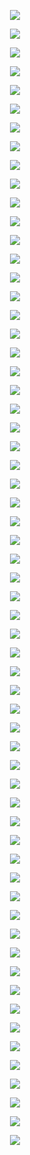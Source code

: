<p align="center"> <img src= 'all_figs/MLP(n_h_l=5,n_n=128,Run=1,Epoch=000,step=000,UnLearned,train_loss=0.709,train_acc=35.68,test_loss=0.707,test_acc=36.6).png' /> </p>
<p align="center"> <img src= 'all_figs/MLP(n_h_l=5,n_n=128,Run=1,Epoch=001,step=010,Learned,train_loss=0.539,train_acc=74.37,test_loss=0.548,test_acc=76.04).png' /> </p>
<p align="center"> <img src= 'all_figs/MLP(n_h_l=5,n_n=128,Run=1,Epoch=001,step=020,Learned,train_loss=0.489,train_acc=71.19,test_loss=0.49,test_acc=71.59).png' /> </p>
<p align="center"> <img src= 'all_figs/MLP(n_h_l=5,n_n=128,Run=1,Epoch=001,step=030,Learned,train_loss=0.445,train_acc=72.0,test_loss=0.442,test_acc=72.09).png' /> </p>
<p align="center"> <img src= 'all_figs/MLP(n_h_l=5,n_n=128,Run=1,Epoch=001,step=040,Learned,train_loss=0.453,train_acc=70.41,test_loss=0.459,test_acc=69.97).png' /> </p>
<p align="center"> <img src= 'all_figs/MLP(n_h_l=5,n_n=128,Run=1,Epoch=001,step=050,Learned,train_loss=0.414,train_acc=77.72,test_loss=0.409,test_acc=79.68).png' /> </p>
<p align="center"> <img src= 'all_figs/MLP(n_h_l=5,n_n=128,Run=1,Epoch=001,step=060,Learned,train_loss=0.399,train_acc=78.7,test_loss=0.39,test_acc=79.88).png' /> </p>
<p align="center"> <img src= 'all_figs/MLP(n_h_l=5,n_n=128,Run=1,Epoch=001,step=070,Learned,train_loss=0.4,train_acc=75.34,test_loss=0.406,test_acc=75.03).png' /> </p>
<p align="center"> <img src= 'all_figs/MLP(n_h_l=5,n_n=128,Run=1,Epoch=001,step=080,Learned,train_loss=0.365,train_acc=78.28,test_loss=0.358,test_acc=79.17).png' /> </p>
<p align="center"> <img src= 'all_figs/MLP(n_h_l=5,n_n=128,Run=1,Epoch=001,step=090,Learned,train_loss=0.369,train_acc=78.08,test_loss=0.359,test_acc=78.97).png' /> </p>
<p align="center"> <img src= 'all_figs/MLP(n_h_l=5,n_n=128,Run=1,Epoch=001,step=100,Learned,train_loss=0.379,train_acc=78.88,test_loss=0.373,test_acc=81.29).png' /> </p>
<p align="center"> <img src= 'all_figs/MLP(n_h_l=5,n_n=128,Run=1,Epoch=001,step=110,Learned,train_loss=0.357,train_acc=78.32,test_loss=0.336,test_acc=79.88).png' /> </p>
<p align="center"> <img src= 'all_figs/MLP(n_h_l=5,n_n=128,Run=1,Epoch=001,step=120,Learned,train_loss=0.332,train_acc=80.47,test_loss=0.316,test_acc=81.7).png' /> </p>
<p align="center"> <img src= 'all_figs/MLP(n_h_l=5,n_n=128,Run=1,Epoch=001,step=130,Learned,train_loss=0.334,train_acc=80.63,test_loss=0.317,test_acc=81.8).png' /> </p>
<p align="center"> <img src= 'all_figs/MLP(n_h_l=5,n_n=128,Run=1,Epoch=001,step=140,Learned,train_loss=0.327,train_acc=80.46,test_loss=0.302,test_acc=81.9).png' /> </p>
<p align="center"> <img src= 'all_figs/MLP(n_h_l=5,n_n=128,Run=1,Epoch=002,step=010,Learned,train_loss=0.315,train_acc=80.8,test_loss=0.297,test_acc=82.2).png' /> </p>
<p align="center"> <img src= 'all_figs/MLP(n_h_l=5,n_n=128,Run=1,Epoch=002,step=020,Learned,train_loss=0.304,train_acc=80.47,test_loss=0.297,test_acc=80.38).png' /> </p>
<p align="center"> <img src= 'all_figs/MLP(n_h_l=5,n_n=128,Run=1,Epoch=002,step=030,Learned,train_loss=0.306,train_acc=82.8,test_loss=0.299,test_acc=83.01).png' /> </p>
<p align="center"> <img src= 'all_figs/MLP(n_h_l=5,n_n=128,Run=1,Epoch=002,step=040,Learned,train_loss=0.329,train_acc=80.83,test_loss=0.309,test_acc=81.5).png' /> </p>
<p align="center"> <img src= 'all_figs/MLP(n_h_l=5,n_n=128,Run=1,Epoch=002,step=050,Learned,train_loss=0.312,train_acc=79.79,test_loss=0.297,test_acc=82.2).png' /> </p>
<p align="center"> <img src= 'all_figs/MLP(n_h_l=5,n_n=128,Run=1,Epoch=002,step=060,Learned,train_loss=0.305,train_acc=80.42,test_loss=0.301,test_acc=80.18).png' /> </p>
<p align="center"> <img src= 'all_figs/MLP(n_h_l=5,n_n=128,Run=1,Epoch=002,step=070,Learned,train_loss=0.323,train_acc=81.01,test_loss=0.308,test_acc=81.5).png' /> </p>
<p align="center"> <img src= 'all_figs/MLP(n_h_l=5,n_n=128,Run=1,Epoch=002,step=080,Learned,train_loss=0.315,train_acc=79.72,test_loss=0.298,test_acc=81.5).png' /> </p>
<p align="center"> <img src= 'all_figs/MLP(n_h_l=5,n_n=128,Run=1,Epoch=002,step=090,Learned,train_loss=0.302,train_acc=81.28,test_loss=0.286,test_acc=82.51).png' /> </p>
<p align="center"> <img src= 'all_figs/MLP(n_h_l=5,n_n=128,Run=1,Epoch=002,step=100,Learned,train_loss=0.298,train_acc=81.04,test_loss=0.281,test_acc=82.61).png' /> </p>
<p align="center"> <img src= 'all_figs/MLP(n_h_l=5,n_n=128,Run=1,Epoch=002,step=110,Learned,train_loss=0.303,train_acc=80.99,test_loss=0.295,test_acc=82.71).png' /> </p>
<p align="center"> <img src= 'all_figs/MLP(n_h_l=5,n_n=128,Run=1,Epoch=002,step=120,Learned,train_loss=0.294,train_acc=82.04,test_loss=0.277,test_acc=83.82).png' /> </p>
<p align="center"> <img src= 'all_figs/MLP(n_h_l=5,n_n=128,Run=1,Epoch=002,step=130,Learned,train_loss=0.308,train_acc=80.15,test_loss=0.292,test_acc=81.7).png' /> </p>
<p align="center"> <img src= 'all_figs/MLP(n_h_l=5,n_n=128,Run=1,Epoch=002,step=140,Learned,train_loss=0.32,train_acc=78.99,test_loss=0.305,test_acc=79.88).png' /> </p>
<p align="center"> <img src= 'all_figs/MLP(n_h_l=5,n_n=128,Run=1,Epoch=003,step=140,Learned,train_loss=0.295,train_acc=81.68,test_loss=0.282,test_acc=82.71).png' /> </p>
<p align="center"> <img src= 'all_figs/MLP(n_h_l=5,n_n=128,Run=1,Epoch=004,step=140,Learned,train_loss=0.295,train_acc=82.96,test_loss=0.27,test_acc=85.14).png' /> </p>
<p align="center"> <img src= 'all_figs/MLP(n_h_l=5,n_n=128,Run=1,Epoch=005,step=140,Learned,train_loss=0.274,train_acc=82.37,test_loss=0.255,test_acc=83.62).png' /> </p>
<p align="center"> <img src= 'all_figs/MLP(n_h_l=5,n_n=128,Run=1,Epoch=006,step=140,Learned,train_loss=0.283,train_acc=84.4,test_loss=0.25,test_acc=85.95).png' /> </p>
<p align="center"> <img src= 'all_figs/MLP(n_h_l=5,n_n=128,Run=1,Epoch=007,step=140,Learned,train_loss=0.274,train_acc=83.33,test_loss=0.257,test_acc=84.63).png' /> </p>
<p align="center"> <img src= 'all_figs/MLP(n_h_l=5,n_n=128,Run=1,Epoch=008,step=140,Learned,train_loss=0.295,train_acc=83.2,test_loss=0.28,test_acc=84.93).png' /> </p>
<p align="center"> <img src= 'all_figs/MLP(n_h_l=5,n_n=128,Run=1,Epoch=009,step=140,Learned,train_loss=0.26,train_acc=84.48,test_loss=0.237,test_acc=85.74).png' /> </p>
<p align="center"> <img src= 'all_figs/MLP(n_h_l=5,n_n=128,Run=1,Epoch=010,step=140,Learned,train_loss=0.243,train_acc=84.23,test_loss=0.226,test_acc=86.65).png' /> </p>
<p align="center"> <img src= 'all_figs/MLP(n_h_l=5,n_n=128,Run=1,Epoch=020,step=140,Learned,train_loss=0.239,train_acc=85.66,test_loss=0.224,test_acc=86.75).png' /> </p>
<p align="center"> <img src= 'all_figs/MLP(n_h_l=5,n_n=128,Run=1,Epoch=030,step=140,Learned,train_loss=0.226,train_acc=88.89,test_loss=0.212,test_acc=89.99).png' /> </p>
<p align="center"> <img src= 'all_figs/MLP(n_h_l=5,n_n=128,Run=1,Epoch=040,step=140,Learned,train_loss=0.198,train_acc=88.42,test_loss=0.193,test_acc=88.98).png' /> </p>
<p align="center"> <img src= 'all_figs/MLP(n_h_l=5,n_n=128,Run=1,Epoch=050,step=140,Learned,train_loss=0.205,train_acc=88.43,test_loss=0.194,test_acc=89.18).png' /> </p>
<p align="center"> <img src= 'all_figs/MLP(n_h_l=5,n_n=128,Run=1,Epoch=060,step=140,Learned,train_loss=0.169,train_acc=91.11,test_loss=0.156,test_acc=91.2).png' /> </p>
<p align="center"> <img src= 'all_figs/MLP(n_h_l=5,n_n=128,Run=1,Epoch=070,step=140,Learned,train_loss=0.157,train_acc=90.66,test_loss=0.149,test_acc=91.0).png' /> </p>
<p align="center"> <img src= 'all_figs/MLP(n_h_l=5,n_n=128,Run=1,Epoch=080,step=140,Learned,train_loss=0.188,train_acc=90.03,test_loss=0.191,test_acc=89.59).png' /> </p>
<p align="center"> <img src= 'all_figs/MLP(n_h_l=5,n_n=128,Run=1,Epoch=090,step=140,Learned,train_loss=0.176,train_acc=89.46,test_loss=0.167,test_acc=89.08).png' /> </p>
<p align="center"> <img src= 'all_figs/MLP(n_h_l=5,n_n=128,Run=1,Epoch=100,step=140,Learned,train_loss=0.17,train_acc=91.34,test_loss=0.152,test_acc=92.11).png' /> </p>
<p align="center"> <img src= 'all_figs/MLP(n_h_l=5,n_n=128,Run=1,Epoch=110,step=140,Learned,train_loss=0.152,train_acc=92.1,test_loss=0.135,test_acc=92.42).png' /> </p>
<p align="center"> <img src= 'all_figs/MLP(n_h_l=5,n_n=128,Run=1,Epoch=120,step=140,Learned,train_loss=0.141,train_acc=92.3,test_loss=0.134,test_acc=92.52).png' /> </p>
<p align="center"> <img src= 'all_figs/MLP(n_h_l=5,n_n=128,Run=1,Epoch=130,step=140,Learned,train_loss=0.126,train_acc=92.85,test_loss=0.126,test_acc=92.82).png' /> </p>
<p align="center"> <img src= 'all_figs/MLP(n_h_l=5,n_n=128,Run=1,Epoch=140,step=140,Learned,train_loss=0.142,train_acc=92.38,test_loss=0.131,test_acc=93.02).png' /> </p>
<p align="center"> <img src= 'all_figs/MLP(n_h_l=5,n_n=128,Run=1,Epoch=150,step=140,Learned,train_loss=0.128,train_acc=92.85,test_loss=0.124,test_acc=92.82).png' /> </p>
<p align="center"> <img src= 'all_figs/MLP(n_h_l=5,n_n=128,Run=1,Epoch=160,step=140,Learned,train_loss=0.133,train_acc=92.21,test_loss=0.132,test_acc=92.21).png' /> </p>
<p align="center"> <img src= 'all_figs/MLP(n_h_l=5,n_n=128,Run=1,Epoch=170,step=140,Learned,train_loss=0.132,train_acc=92.69,test_loss=0.133,test_acc=92.72).png' /> </p>
<p align="center"> <img src= 'all_figs/MLP(n_h_l=5,n_n=128,Run=1,Epoch=180,step=140,Learned,train_loss=0.138,train_acc=92.43,test_loss=0.128,test_acc=92.62).png' /> </p>
<p align="center"> <img src= 'all_figs/MLP(n_h_l=5,n_n=128,Run=1,Epoch=190,step=140,Learned,train_loss=0.139,train_acc=92.07,test_loss=0.133,test_acc=92.32).png' /> </p>
<p align="center"> <img src= 'all_figs/MLP(n_h_l=5,n_n=128,Run=1,Epoch=200,step=140,Learned,train_loss=0.132,train_acc=92.43,test_loss=0.122,test_acc=92.82).png' /> </p>
<p align="center"> <img src= 'all_figs/MLP(n_h_l=5,n_n=128,Run=1,Epoch=210,step=140,Learned,train_loss=0.135,train_acc=92.55,test_loss=0.138,test_acc=92.82).png' /> </p>
<p align="center"> <img src= 'all_figs/MLP(n_h_l=5,n_n=128,Run=1,Epoch=220,step=140,Learned,train_loss=0.151,train_acc=91.25,test_loss=0.157,test_acc=91.71).png' /> </p>
<p align="center"> <img src= 'all_figs/MLP(n_h_l=5,n_n=128,Run=1,Epoch=230,step=140,Learned,train_loss=0.121,train_acc=93.69,test_loss=0.117,test_acc=93.73).png' /> </p>
<p align="center"> <img src= 'all_figs/MLP(n_h_l=5,n_n=128,Run=1,Epoch=240,step=140,Learned,train_loss=0.108,train_acc=93.82,test_loss=0.107,test_acc=94.24).png' /> </p>
<p align="center"> <img src= 'all_figs/MLP(n_h_l=5,n_n=128,Run=1,Epoch=250,step=140,Learned,train_loss=0.126,train_acc=92.92,test_loss=0.124,test_acc=92.62).png' /> </p>
